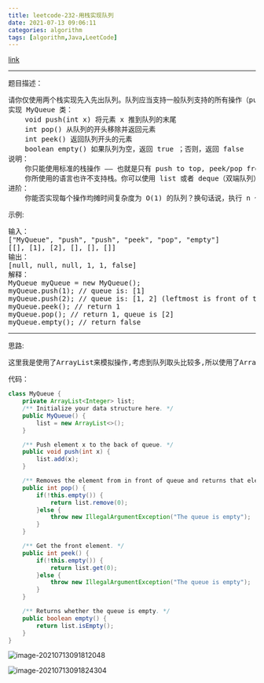 ```yaml
---
title: leetcode-232-用栈实现队列
date: 2021-07-13 09:06:11
categories: algorithm
tags: [algorithm,Java,LeetCode]
---
```


[link](https://leetcode-cn.com/problems/implement-queue-using-stacks/)

<hr/>

题目描述：

<pre>
请你仅使用两个栈实现先入先出队列。队列应当支持一般队列支持的所有操作（push、pop、peek、empty）：
实现 MyQueue 类：
	void push(int x) 将元素 x 推到队列的末尾
	int pop() 从队列的开头移除并返回元素
	int peek() 返回队列开头的元素
	boolean empty() 如果队列为空，返回 true ；否则，返回 false
说明：
	你只能使用标准的栈操作 —— 也就是只有 push to top, peek/pop from top, size, 和 is empty 操作是合法的。
	你所使用的语言也许不支持栈。你可以使用 list 或者 deque（双端队列）来模拟一个栈，只要是标准的栈操作即可。
进阶：
	你能否实现每个操作均摊时间复杂度为 O(1) 的队列？换句话说，执行 n 个操作的总时间复杂度为 O(n) ，即使其中一个操作可能花费较长时间。
</pre>

示例:

<pre>
输入：
["MyQueue", "push", "push", "peek", "pop", "empty"]
[[], [1], [2], [], [], []]
输出：
[null, null, null, 1, 1, false]
解释：
MyQueue myQueue = new MyQueue();
myQueue.push(1); // queue is: [1]
myQueue.push(2); // queue is: [1, 2] (leftmost is front of the queue)
myQueue.peek(); // return 1
myQueue.pop(); // return 1, queue is [2]
myQueue.empty(); // return false
</pre>




<hr/>

思路:

<pre>
这里我是使用了ArrayList来模拟操作,考虑到队列取头比较多,所以使用了ArrayList
</pre>

代码：

```java
class MyQueue {
    private ArrayList<Integer> list;
    /** Initialize your data structure here. */
    public MyQueue() {
        list = new ArrayList<>();
    }

    /** Push element x to the back of queue. */
    public void push(int x) {
        list.add(x);
    }

    /** Removes the element from in front of queue and returns that element. */
    public int pop() {
        if(!this.empty()) {
            return list.remove(0);
        }else {
            throw new IllegalArgumentException("The queue is empty");
        }
    }

    /** Get the front element. */
    public int peek() {
        if(!this.empty()) {
            return list.get(0);
        }else {
            throw new IllegalArgumentException("The queue is empty");
        }
    }

    /** Returns whether the queue is empty. */
    public boolean empty() {
        return list.isEmpty();
    }
}
```

![image-20210713091812048](https://gitee.com/cao_ziqiang/img/raw/master/20210713091812.png)

![image-20210713091824304](https://gitee.com/cao_ziqiang/img/raw/master/20210713091824.png)


